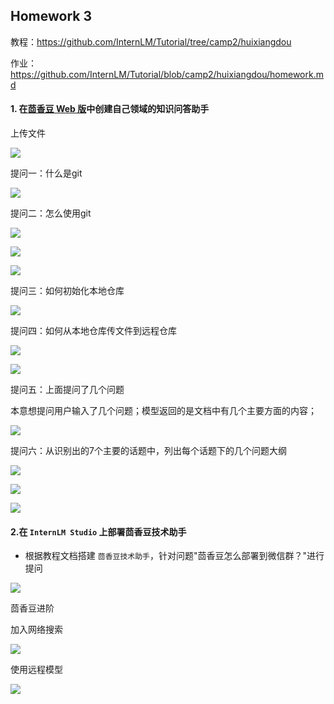 ## Homework 3

教程：https://github.com/InternLM/Tutorial/tree/camp2/huixiangdou

作业：https://github.com/InternLM/Tutorial/blob/camp2/huixiangdou/homework.md

#### 1. 在[茴香豆 Web 版](https://openxlab.org.cn/apps/detail/tpoisonooo/huixiangdou-web)中创建自己领域的知识问答助手

上传文件

![](images/web1.png)

提问一：什么是git

![](images\web2.png)

提问二：怎么使用git

![](images\web3.png)

![](images\web4.png)

![](images\web5.png)

提问三：如何初始化本地仓库

![](images\web6.png)

提问四：如何从本地仓库传文件到远程仓库

![](images\web7.png)

![](images\web8.png)

提问五：上面提问了几个问题

本意想提问用户输入了几个问题；模型返回的是文档中有几个主要方面的内容；

![](images\web9.png)

提问六：从识别出的7个主要的话题中，列出每个话题下的几个问题大纲

![](images\web10.png)

![](images\web11.png)

![](images\web12.png)

#### 2.在 `InternLM Studio` 上部署茴香豆技术助手

- 根据教程文档搭建 `茴香豆技术助手`，针对问题"茴香豆怎么部署到微信群？"进行提问

![](images\怎么部署到微信群.png)

茴香豆进阶

加入网络搜索

![](images\api_key.png)

使用远程模型

![](images\远程模型.png)